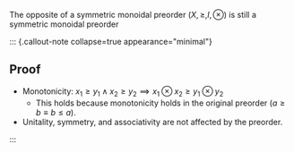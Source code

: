 The opposite of a symmetric monoidal preorder $(X, \geq, I, \otimes)$ is still a symmetric monoidal preorder

::: {.callout-note collapse=true appearance="minimal"}
## Proof
- Monotonicity: $x_1 \geq y_1 \land x_2 \geq y_2 \implies x_1 \otimes x_2 \geq y_1 \otimes y_2$
    - This holds because monotonicity holds in the original preorder ($a\geq b \equiv b \leq a$).
- Unitality, symmetry, and associativity are not affected by the preorder.

:::